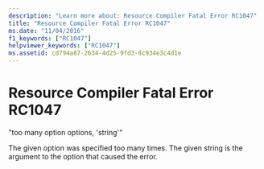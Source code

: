 ```yaml
---
description: "Learn more about: Resource Compiler Fatal Error RC1047"
title: "Resource Compiler Fatal Error RC1047"
ms.date: "11/04/2016"
f1_keywords: ["RC1047"]
helpviewer_keywords: ["RC1047"]
ms.assetid: cd794a87-2634-4d25-9fd3-8c934e3c4d1e
---
```

# Resource Compiler Fatal Error RC1047

"too many option options, 'string'"

The given option was specified too many times. The given string is the argument to the option that caused the error.
